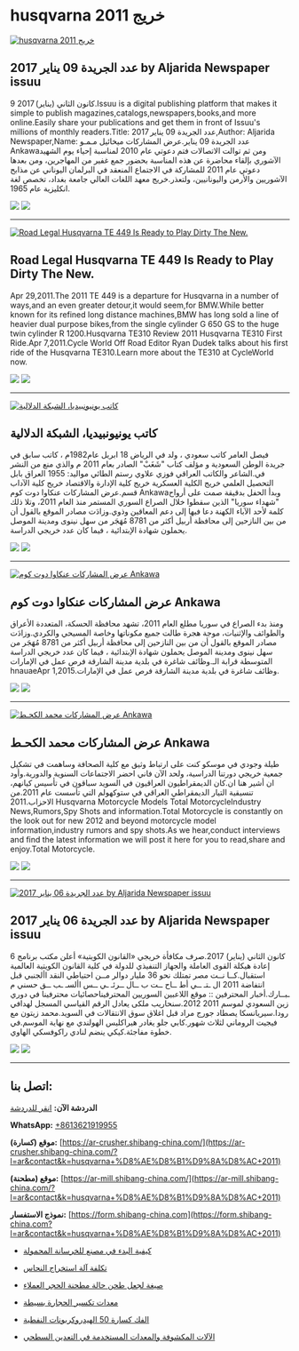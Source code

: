 # husqvarna خريج 2011

<a href="https://swt.shibang-china.com/?l=ar&img&k=husqvarna+%D8%AE%D8%B1%D9%8A%D8%AC+2011" target="_blank">![husqvarna خريج 2011](http://static.shibang-china.com/all-800x300/1207.jpg)</a>

## عدد الجريدة 09 يناير 2017 by Aljarida Newspaper issuu
9 كانون الثاني (يناير) 2017.Issuu is a digital publishing platform that makes it simple to publish magazines,catalogs,newspapers,books,and more online.Easily share your publications and get them in front of Issuu&#39;s millions of monthly readers.Title: عدد الجريدة 09 يناير 2017,Author: Aljarida Newspaper,Name: عدد الجريدة 09 يناير.عرض المشاركات ميخائيل مـمـو Ankawaومن ثم توالت الاتصالات فتم دعوتي عام 2010 لمناسبة إحياء يوم الشهيد الآشوري بإلقاء محاضرة عن هذه المناسبة بحضور جمع غفير من المهاجرين، ومن بعدها دعوتي عام 2011 للمشاركة في الاجتماع المنعقد في البرلمان اليوناني عن مذابح الآشوريين والأرمن واليونانيين، ولتعذر.خريج معهد اللغات العالي جامعة بغداد، تخصص لغة انكليزية عام 1965.


<a href="https://whatsapp.shibangsoft.com/WhatsApp.php" target="_blank" title="WhatsApp">![](http://static.shibang-china.com/icon/whatsapp.png)</a> <a href="https://swt.shibang-china.com/?l=ar&icon&k=husqvarna+%D8%AE%D8%B1%D9%8A%D8%AC+2011" target="_blank">![](http://static.shibang-china.com/icon/chat-ar.png)</a>

---

<a href="https://swt.shibang-china.com/?l=ar&img&k=husqvarna+%D8%AE%D8%B1%D9%8A%D8%AC+2011" target="_blank">![Road Legal Husqvarna TE 449 Is Ready to Play Dirty The New.](http://static.shibang-china.com/all-800x300/286.jpg)</a>

## Road Legal Husqvarna TE 449 Is Ready to Play Dirty The New.
Apr 29,2011.The 2011 TE 449 is a departure for Husqvarna in a number of ways,and an even greater detour,it would seem,for BMW.While better known for its refined long distance machines,BMW has long sold a line of heavier dual purpose bikes,from the single cylinder G 650 GS to the huge twin cylinder R 1200.Husqvarna TE310 Review 2011 Husqvarna TE310 First Ride.Apr 7,2011.Cycle World Off Road Editor Ryan Dudek talks about his first ride of the Husqvarna TE310.Learn more about the TE310 at CycleWorld now.


<a href="https://whatsapp.shibangsoft.com/WhatsApp.php" target="_blank" title="WhatsApp">![](http://static.shibang-china.com/icon/whatsapp.png)</a> <a href="https://swt.shibang-china.com/?l=ar&icon&k=husqvarna+%D8%AE%D8%B1%D9%8A%D8%AC+2011" target="_blank">![](http://static.shibang-china.com/icon/chat-ar.png)</a>

---

<a href="https://swt.shibang-china.com/?l=ar&img&k=husqvarna+%D8%AE%D8%B1%D9%8A%D8%AC+2011" target="_blank">![كاتب يونيونبيديا، الشبكة الدلالية](http://static.shibang-china.com/all-800x300/1357.jpg)</a>

## كاتب يونيونبيديا، الشبكة الدلالية
فيصل العامر كاتب سعودي ، ولد في الرياض 18 ابريل عام1982م ، كاتب سابق في جريدة الوطن السعودية و مؤلف كتاب &quot;شَغَبْ&quot; الصادر بعام 2011 م والذي منع من النشر في.الشاعر والكاتب العراقي فوزي علاوي رستم الطائي مواليد: 1955 العراق بابل التحصيل العلمي خريج الكلية العسكرية خريج كلية الإدارة والاقتصاد خريج كلية الآداب قسم.عرض المشاركات عنكاوا دوت كوم Ankawaوبدأ الحفل بدقيقة صمت على أرواح &quot;شهداء سوريا&quot; الذين سقطوا خلال الصراع السوري المستمر منذ العام 2011، وتلا ذلك كلمة لأحد الآباء الكهنة دعا فيها إلى دعم المعاقين وذوي.وزادَت مصادر الموقع بالقول أن من بين النازحين إلى محافظة أربيل أكثر من 8781 مُهَجَر من سهل نينوى ومدينة الموصل يحملون شهادة الإبتدائية ، فيما كان عدد خريجي الدراسة.


<a href="https://whatsapp.shibangsoft.com/WhatsApp.php" target="_blank" title="WhatsApp">![](http://static.shibang-china.com/icon/whatsapp.png)</a> <a href="https://swt.shibang-china.com/?l=ar&icon&k=husqvarna+%D8%AE%D8%B1%D9%8A%D8%AC+2011" target="_blank">![](http://static.shibang-china.com/icon/chat-ar.png)</a>

---

<a href="https://swt.shibang-china.com/?l=ar&img&k=husqvarna+%D8%AE%D8%B1%D9%8A%D8%AC+2011" target="_blank">![عرض المشاركات عنكاوا دوت كوم Ankawa](http://static.shibang-china.com/all-800x300/1249.jpg)</a>

## عرض المشاركات عنكاوا دوت كوم Ankawa
ومنذ بدء الصراع في سوريا مطلع العام 2011، تشهد محافظة الحسكة، المتعددة الأعراق والطوائف والإثنيات، موجة هجرة طالت جميع مكوناتها وخاصة المسيحي والكردي.وزادَت مصادر الموقع بالقول أن من بين النازحين إلى محافظة أربيل أكثر من 8781 مُهَجَر من سهل نينوى ومدينة الموصل يحملون شهادة الإبتدائية ، فيما كان عدد خريجي الدراسة المتوسطة قرابة الـ.وظائف شاغرة في بلدية مدينة الشارقة فرص عمل في الإمارات hnauaeApr 1,2015.وظائف شاغرة في بلدية مدينة الشارقة فرص عمل في الإمارات.


<a href="https://whatsapp.shibangsoft.com/WhatsApp.php" target="_blank" title="WhatsApp">![](http://static.shibang-china.com/icon/whatsapp.png)</a> <a href="https://swt.shibang-china.com/?l=ar&icon&k=husqvarna+%D8%AE%D8%B1%D9%8A%D8%AC+2011" target="_blank">![](http://static.shibang-china.com/icon/chat-ar.png)</a>

---

<a href="https://swt.shibang-china.com/?l=ar&img&k=husqvarna+%D8%AE%D8%B1%D9%8A%D8%AC+2011" target="_blank">![عرض المشاركات محمد الكحـط Ankawa](http://static.shibang-china.com/all-800x300/455.jpg)</a>

## عرض المشاركات محمد الكحـط Ankawa
طيلة وجودي في موسكو كنت على ارتباط وثيق مع كلية الصحافة وساهمت في تشكيل جمعية خريجي دورتنا الدراسية، ولحد الآن فاني احضر الاجتماعات السنوية والدورية.وأود ان أشير هنا ان.كان الديمقراطيون العراقيون في السويد سباقون في تأسيس كيانهم، تنسيقية التيار الديمقراطي العراقي في ستوكهولم التي تأسست عام 2011.من الاحزاب.2011 Husqvarna Motorcycle Models Total MotorcycleIndustry News,Rumors,Spy Shots and information.Total Motorcycle is constantly on the look out for new 2012 and beyond motorcycle model information,industry rumors and spy shots.As we hear,conduct interviews and find the latest information we will post it here for you to read,share and enjoy.Total Motorcycle.


<a href="https://whatsapp.shibangsoft.com/WhatsApp.php" target="_blank" title="WhatsApp">![](http://static.shibang-china.com/icon/whatsapp.png)</a> <a href="https://swt.shibang-china.com/?l=ar&icon&k=husqvarna+%D8%AE%D8%B1%D9%8A%D8%AC+2011" target="_blank">![](http://static.shibang-china.com/icon/chat-ar.png)</a>

---

<a href="https://swt.shibang-china.com/?l=ar&img&k=husqvarna+%D8%AE%D8%B1%D9%8A%D8%AC+2011" target="_blank">![عدد الجريدة 06 يناير 2017 by Aljarida Newspaper issuu](http://static.shibang-china.com/all-800x300/875.jpg)</a>

## عدد الجريدة 06 يناير 2017 by Aljarida Newspaper issuu
6 كانون الثاني (يناير) 2017.صرف مكافأة خريجي «القانون الكويتية» أعلن مكتب برنامج إعادة هيكلة القوى العاملة والجهاز التنفيذي للدولة في كلية القانون الكويتية العالمية استقبال.كــا نــت مصر تمتلك نحو 36 مليار دوالر مــن احتياطي النقد األجنبي قبل انتفاضة 2011 ال ـتـ ــي أط ــاح ــت ب ــال ــرئـ ـي ــس األسـ ـب ــق حسني م ـبــارك.أخبار المحترفين :: موقع اللاعبين السوريين المحترفيناحصائيات محترفينا في دوري زين السعودي لموسم 2011 2012.سنحاريب ملكى يعادل الرقم القياسي المسجل لهدافي رودا.سيريانسكا يصطاد جورج مراد قبل اغلاق سوق الانتقالات في السويد.محمد زيتون مع فيجيت الروماني لثلاث شهور.كابي جلو يغادر هيراكليس الهولندي مع نهاية الموسم.في خطوة مفاجئة.كيكي ينضم لنادي راكوفسكي الهاوي.


<a href="https://whatsapp.shibangsoft.com/WhatsApp.php" target="_blank" title="WhatsApp">![](http://static.shibang-china.com/icon/whatsapp.png)</a> <a href="https://swt.shibang-china.com/?l=ar&icon&k=husqvarna+%D8%AE%D8%B1%D9%8A%D8%AC+2011" target="_blank">![](http://static.shibang-china.com/icon/chat-ar.png)</a>

---
## اتصل بنا:

**الدردشة الآن:** [انقر للدردشة](https://swt.shibang-china.com?l=ar&contact&k=husqvarna+%D8%AE%D8%B1%D9%8A%D8%AC+2011)

**WhatsApp:**  [+8613621919955](https://whatsapp.shibangsoft.com/WhatsApp.php)

**موقع (كسارة):** [https://ar-crusher.shibang-china.com/](https://ar-crusher.shibang-china.com/?l=ar&contact&k=husqvarna+%D8%AE%D8%B1%D9%8A%D8%AC+2011)

**موقع (مطحنة):** [https://ar-mill.shibang-china.com/](https://ar-mill.shibang-china.com/?l=ar&contact&k=husqvarna+%D8%AE%D8%B1%D9%8A%D8%AC+2011)

**نموذج الاستفسار:** [https://form.shibang-china.com](https://form.shibang-china.com?l=ar&contact&k=husqvarna+%D8%AE%D8%B1%D9%8A%D8%AC+2011)

* [كيفية البدء في مصنع للخرسانة المحمولة](../26/%D9%83%D9%8A%D9%81%D9%8A%D8%A9%20%D8%A7%D9%84%D8%A8%D8%AF%D8%A1%20%D9%81%D9%8A%20%D9%85%D8%B5%D9%86%D8%B9%20%D9%84%D9%84%D8%AE%D8%B1%D8%B3%D8%A7%D9%86%D8%A9%20%D8%A7%D9%84%D9%85%D8%AD%D9%85%D9%88%D9%84%D8%A9.md)

* [تكلفة آلة استخراج النحاس](../28/%D8%AA%D9%83%D9%84%D9%81%D8%A9%20%D8%A2%D9%84%D8%A9%20%D8%A7%D8%B3%D8%AA%D8%AE%D8%B1%D8%A7%D8%AC%20%D8%A7%D9%84%D9%86%D8%AD%D8%A7%D8%B3.md)

* [صيغة لجعل طحن حالة مطحنة الحجر العملاء](../26/%D8%B5%D9%8A%D8%BA%D8%A9%20%D9%84%D8%AC%D8%B9%D9%84%20%D8%B7%D8%AD%D9%86%20%D8%AD%D8%A7%D9%84%D8%A9%20%D9%85%D8%B7%D8%AD%D9%86%D8%A9%20%D8%A7%D9%84%D8%AD%D8%AC%D8%B1%20%D8%A7%D9%84%D8%B9%D9%85%D9%84%D8%A7%D8%A1.md)

* [معدات تكسير الحجارة بسيطة](../28/%D9%85%D8%B9%D8%AF%D8%A7%D8%AA%20%D8%AA%D9%83%D8%B3%D9%8A%D8%B1%20%D8%A7%D9%84%D8%AD%D8%AC%D8%A7%D8%B1%D8%A9%20%D8%A8%D8%B3%D9%8A%D8%B7%D8%A9.md)

* [الفك كسارة 50 الهيدروكربونات النفطية](../26/%D8%A7%D9%84%D9%81%D9%83%20%D9%83%D8%B3%D8%A7%D8%B1%D8%A9%2050%20%D8%A7%D9%84%D9%87%D9%8A%D8%AF%D8%B1%D9%88%D9%83%D8%B1%D8%A8%D9%88%D9%86%D8%A7%D8%AA%20%D8%A7%D9%84%D9%86%D9%81%D8%B7%D9%8A%D8%A9.md)

* [الآلات المكشوفة والمعدات المستخدمة في التعدين السطحي](../29/%D8%A7%D9%84%D8%A2%D9%84%D8%A7%D8%AA%20%D8%A7%D9%84%D9%85%D9%83%D8%B4%D9%88%D9%81%D8%A9%20%D9%88%D8%A7%D9%84%D9%85%D8%B9%D8%AF%D8%A7%D8%AA%20%D8%A7%D9%84%D9%85%D8%B3%D8%AA%D8%AE%D8%AF%D9%85%D8%A9%20%D9%81%D9%8A%20%D8%A7%D9%84%D8%AA%D8%B9%D8%AF%D9%8A%D9%86%20%D8%A7%D9%84%D8%B3%D8%B7%D8%AD%D9%8A.md)